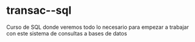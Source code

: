 # transac--sql
Curso de SQL donde veremos todo lo necesario para empezar a trabajar con este sistema de consultas a bases de datos
